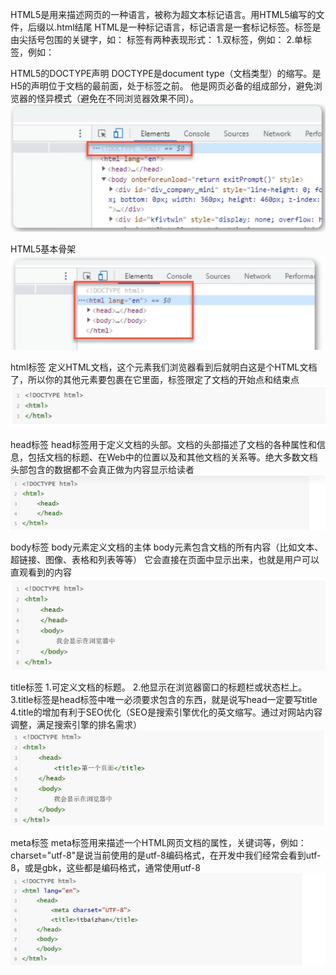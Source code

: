 HTML5是用来描述网页的一种语言，被称为超文本标记语言。用HTML5编写的文件，后缀以.html结尾
HTML是一种标记语言，标记语言是一套标记标签。标签是由尖括号包围的关键字，如：<html>
标签有两种表现形式：
    1.双标签，例如：<html></html>
    2.单标签，例如：<img>

HTML5的DOCTYPE声明
    DOCTYPE是document type（文档类型）的缩写。<!DOCTYPE html>是H5的声明位于文档的最前面，处于标签之前。
    他是网页必备的组成部分，避免浏览器的怪异模式（避免在不同浏览器效果不同）。
    ![Alt text](image.png)

HTML5基本骨架
    ![Alt text](image-1.png)

html标签
    定义HTML文档，这个元素我们浏览器看到后就明白这是个HTML文档了，所以你的其他元素要包裹在它里面，标签限定了文档的开始点和结束点
    ![Alt text](image-2.png)

head标签
    head标签用于定义文档的头部。文档的头部描述了文档的各种属性和信息，包括文档的标题、在Web中的位置以及和其他文档的关系等。绝大多数文档头部包含的数据都不会真正做为内容显示给读者
    ![Alt text](image-3.png)

body标签
    body元素定义文档的主体
    body元素包含文档的所有内容（比如文本、超链接、图像、表格和列表等等）
    它会直接在页面中显示出来，也就是用户可以直观看到的内容
    ![Alt text](image-4.png)

title标签
    1.可定义文档的标题。
    2.他显示在浏览器窗口的标题栏或状态栏上。
    3.title标签是head标签中唯一必须要求包含的东西，就是说写head一定要写title
    4.title的增加有利于SEO优化（SEO是搜索引擎优化的英文缩写。通过对网站内容调整，满足搜索引擎的排名需求）
    ![Alt text](image-5.png)

meta标签
    meta标签用来描述一个HTML网页文档的属性，关键词等，例如：charset="utf-8"是说当前使用的是utf-8编码格式，在开发中我们经常会看到utf-8，或是gbk，这些都是编码格式，通常使用utf-8
        ![Alt text](image-6.png)